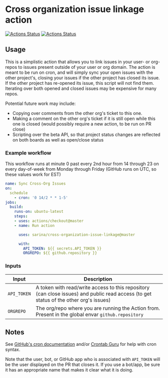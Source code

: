 # Cross organization issue linkage action

[![Actions Status](https://github.com/sarina/cross-organization-issue-linkage/workflows/Lint/badge.svg)](https://github.com/sarina/cross-organization-issue-linkage/actions)
[![Actions Status](https://github.com/sarina/cross-organization-issue-linkage/workflows/Integration%20Test/badge.svg)](https://github.com/sarina/cross-organization-issue-linkage/actions)

## Usage

This is a simplistic action that allows you to link issues in your
user- or org- repos to issues present outside of your user or org
domain. The action is meant to be run on cron, and will simply sync
your open issues with the other project's, closing your issues if
the other project has closed its issue. If the other project has
re-opened its issue, this script will not find them. Iterating
over both opened and closed issues may be expensive for many repos.

Potential future work may include:

* Copying over comments from the other org's ticket to this one.
* Making a comment on the other org's ticket if it is still open
  while this one is closed (would possibly require a new action,
  to be run on PR close)
* Scripting over the beta API, so that project status changes are
  reflected on both boards as well as open/close status


### Example workflow

This workflow runs at minute 0 past every 2nd hour from 14
through 23 on every day-of-week from Monday through Friday
(GitHub runs on UTC, so these values work for EST)

```yaml
name: Sync Cross-Org Issues
on:
  schedule
    - cron: '0 14/2 * * 1-5'
jobs:
  build:
    runs-on: ubuntu-latest
    steps:
    - uses: actions/checkout@master
    - name: Run action

      uses: sarina/cross-organization-issue-linkage@master

      with:
        API_TOKEN: ${{ secrets.API_TOKEN }}
        ORGREPO: ${{ github.repository }}
```

### Inputs

| Input                                             | Description                                        |
|------------------------------------------------------|-----------------------------------------------|
| `API_TOKEN`  | A token with read/write access to this repository (can close issues) and public read access (to get status of the other org's issues)    |
| `ORGREPO` | The org/repo where you are running the Action from. Present in the global envar `github.repository`    |

## Notes

See [GitHub's cron
documentation](https://docs.github.com/en/actions/using-workflows/events-that-trigger-workflows#schedule)
and/or [Crontab Guru](https://crontab.guru/) for help with cron syntax.

Note that the user, bot, or GitHub app who is associated with `API_TOKEN` will
be the user displayed on the PR that closes it. If you use a bot/app, be sure it
has an appropriate name that makes it clear what it is doing.
